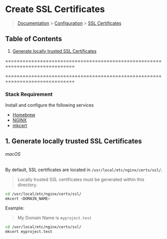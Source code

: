 # Create SSL Certificates

> [Documentation](../readme.md) > [Configuration](readme.md) > [SSL Certificates](ssl-certificates.md)

## Table of Contents
1. [Generate locally trusted SSL Certificates](#markdown-header-1-generate-locally-trusted-ssl-certificates)

==============================================================================

==============================================================================

### Stack Requirement
Install and configure the following services
- [Homebrew](../installation/macos/homebrew.md)
- [NGINX](../installation/macos/nginx.md)
- [mkcert](../installation/macos/mkcert.md)

## 1. Generate locally trusted SSL Certificates

###### macOS
By default, SSL certificates are located in `/usr/local/etc/nginx/certs/ssl/`.

> Locally trusted SSL certificates must be generated within this directory.

```bash
cd /usr/local/etc/nginx/certs/ssl/
mkcert <DOMAIN_NAME>
```

Example:
> My Domain Name is `myproject.test`

```bash
cd /usr/local/etc/nginx/certs/ssl/
mkcert myproject.test
```
